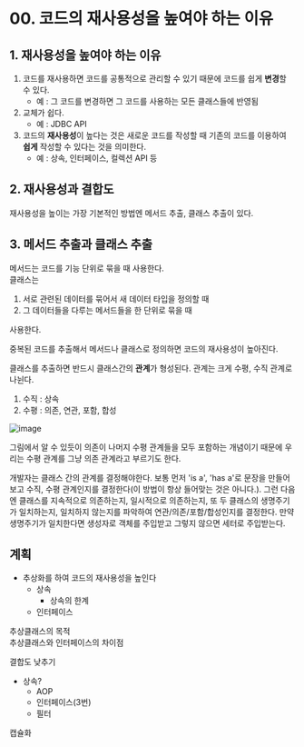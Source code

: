 # 00. 코드의 재사용성을 높여야 하는 이유
## 1. 재사용성을 높여야 하는 이유
1. 코드를 재사용하면 코드를 공통적으로 관리할 수 있기 때문에 코드를 쉽게 **변경**할 수 있다. 
    - 예 : 그 코드를 변경하면 그 코드를 사용하는 모든 클래스들에 반영됨
2. 교체가 쉽다.
    - 예 : JDBC API
3. 코드의 **재사용성**이 높다는 것은 새로운 코드를 작성할 때 기존의 코드를 이용하여 **쉽게** 작성할 수 있다는 것을 의미한다.
    - 예 : 상속, 인터페이스, 컬렉션 API 등

## 2. 재사용성과 결합도


재사용성을 높이는 가장 기본적인 방법엔 메서드 추출, 클래스 추출이 있다. 

## 3. 메서드 추출과 클래스 추출
메서드는 코드를 기능 단위로 묶을 때 사용한다.  
클래스는  
1. 서로 관련된 데이터를 묶어서 새 데이터 타입을 정의할 때
2. 그 데이터들을 다루는 메서드들을 한 단위로 묶을 때

사용한다.  

중복된 코드를 추출해서 메서드나 클래스로 정의하면 코드의 재사용성이 높아진다. 

클래스를 추출하면 반드시 클래스간의 **관계**가 형성된다. 관계는 크게 수평, 수직 관계로 나뉜다.  
1. 수직 : 상속
2. 수평 : 의존, 연관, 포함, 합성

![image](https://user-images.githubusercontent.com/68311318/123454117-2baab180-d61b-11eb-92bb-59f41ff76a42.png)  

그림에서 알 수 있듯이 의존이 나머지 수평 관계들을 모두 포함하는 개념이기 때문에 우리는 수평 관계를 그냥 의존 관계라고 부르기도 한다.  

개발자는 클래스 간의 관계를 결정해야한다. 보통 먼저 'is a', 'has a'로 문장을 만들어보고 수직, 수평 관계인지를 결정한다(이 방법이 항상 들어맞는 것은 아니다.). 그런 다음엔 클래스를 지속적으로 의존하는지, 일시적으로 의존하는지, 또 두 클래스의 생명주기가 일치하는지, 일치하지 않는지를 파악하여 연관/의존/포함/합성인지를 결정한다. 만약 생명주기가 일치한다면 생성자로 객체를 주입받고 그렇지 않으면 세터로 주입받는다.  


## 계획
- 추상화를 하여 코드의 재사용성을 높인다
  - 상속
    - 상속의 한계
  - 인터페이스

추상클래스의 목적  
추상클래스와 인터페이스의 차이점  

결합도 낮추기
- 상속?
    - AOP
    - 인터페이스(3번)
    - 필터

캡슐화